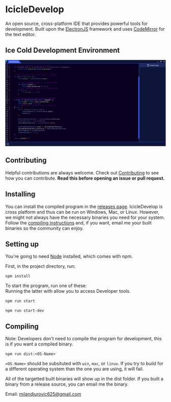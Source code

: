 # IcicleDevelop
An open source, cross-platform IDE that provides powerful tools for development. Built upon the [ElectronJS](https://electronjs.org) framework and uses [CodeMirror](https://codemirror.net) for the text editor.

## Ice Cold Development Environment
![screenshot](assets/screenshot.png)

## Contributing
Helpful contributions are always welcome. Check out [Contributing](contributing) to see how you can contribute. **Read this before opening an issue or pull request.**

## Installing
You can install the compiled program in the [releases page](https://github.com/icedjuro/IcicleDevelop/releases). IcicleDevelop is cross platform and thus can be run on Windows, Mac, or Linux. However, we might not always have the necessary binaries you need for your system. Follow the [compiling instructions](#compiling) and, if you want, email me your built binaries so the community can enjoy.

## Setting up
You're going to need [Node](https://nodejs.org) installed, which comes with npm.

First, in the project directory, run:
```
npm install
```

To start the program, run one of these:  
Running the latter with allow you to access Developer tools.
```
npm run start
```
```
npm run start-dev
```

## Compiling
Note: Developers don't need to compile the program for development, this is if you want a compiled binary.

```
npm run dist:<OS-Name>
```
`<OS-Name>` should be subsituted with `win`, `mac`, or `linux`. If you try to build for a different operating system than the one you are using, it will fail.

All of the targetted built binaries will show up in the dist folder. If you built a binary from a release source, you can email me the binary.

Email: milandjurovic625@gmail.com